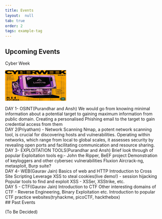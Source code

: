 ```yaml
---
title: Events
layout:  null
tab: true
order: 2
tags: example-tag
---
```

## Upcoming Events
Cyber Week
<p>
  <img src="assets/images/CyberWeeklogo.jpeg" alt="Local PNG Image" height = "100" width="200"/>
</p>
DAY 1- OSINT(Purandhar and Ansh)
We would go from knowing minimal information about a potential target to gaining maximum information from public domain.
Creating a personalised Phishing email to the target to gain credential access from them <br/>
DAY 2(Priyatham) - Network Scanning
Nmap, a potent network scanning tool, is crucial for discovering hosts and vulnerabilities. Operating within networks, which range from local to global scales, it assesses security by revealing open ports and facilitating communication and resource sharing.<br/>
DAY 3- EXPLOITATION TOOLS(Purandhar and Ansh)
Brief look through of popular Exploitation tools eg:- John the Ripper, BeEF project
Demonstration of keyloggers and other cybersec vulnerabilities
Fluxion
Aircrack-ng, metasploit, 
Burp suite?<br/>
DAY 4- WEB(Gaurav Jain)
Basics of web and HTTP
Introduction to Cross Site Scripting
Leverage XSS to steal cookies(live demo!) - session hijacking
Popular tools to find and exploit XSS - XSSer, XSStrike, etc.<br/>
DAY 5 - CTF(Gaurav Jain)
Introduction to CTF
Other interesting domains of CTF - Reverse Engineering, Binary Exploitation etc.
Introduction to popular CTF practice websites(tryhackme, picoCTF, hackthebox)
<br/>
## Past Events

(To Be Decided)
